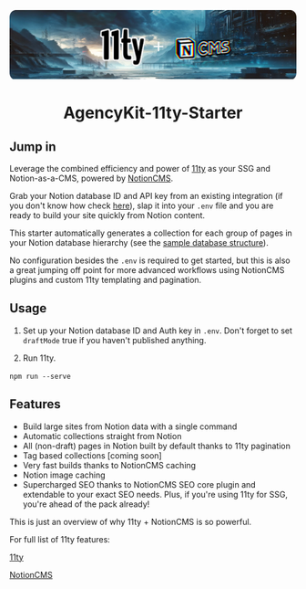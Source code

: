 <p align="center">

  <img src="/public/agencykit-11ty-starter.png">

  <h1 align="center">AgencyKit-11ty-Starter</h1>

</p>

## Jump in

Leverage the combined efficiency and power of [11ty](https://www.11ty.dev/) as your SSG and Notion-as-a-CMS, powered by [NotionCMS](https://www.agencykit.so/notion-cms/guide/).

Grab your Notion database ID and API key from an existing integration (if you don't know how check [here](https://www.agencykit.so/notion-cms/quickstart/#create-notion-integration)), slap it into your `.env` file and you are ready to build your site quickly from Notion content.

This starter automatically generates a collection for each group of pages in your Notion database hierarchy (see the [sample database structure](https://cooked-shovel-3c3.notion.site/NotionCMS-Quickstart-Database-Template-719f1f9d1547465d96bcd7e80333c831?pvs=4)).

No configuration besides the `.env` is required to get started, but this is also a great jumping off point for more advanced workflows using NotionCMS plugins and custom 11ty templating and pagination.

## Usage

1. Set up your Notion database ID and Auth key in `.env`. Don't forget to set `draftMode` true if you haven't published anything.

2. Run 11ty.

```npm run --serve```

## Features

- Build large sites from Notion data with a single command
- Automatic collections straight from Notion
- All (non-draft) pages in Notion built by default thanks to 11ty pagination
- Tag based collections [coming soon]
- Very fast builds thanks to NotionCMS caching
- Notion image caching
- Supercharged SEO thanks to NotionCMS SEO core plugin and extendable to your exact SEO needs. Plus, if you're using 11ty for SSG, you're ahead of the pack already!

This is just an overview of why 11ty + NotionCMS is so powerful.

For full list of 11ty features:

[11ty](https://www.11ty.dev/docs/)

[NotionCMS](https://www.agencykit.so/notion-cms/guide/#core-features)
